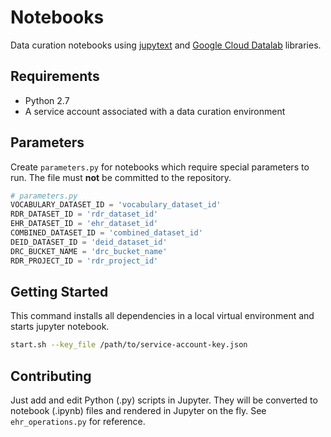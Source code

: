 # Notebooks

Data curation notebooks using [jupytext](https://github.com/mwouts/jupytext) and [Google Cloud Datalab](https://cloud.google.com/datalab/) libraries. 

## Requirements

 * Python 2.7
 * A service account associated with a data curation environment 

## Parameters

Create `parameters.py` for notebooks which require special parameters to run. The file must **not** be committed to the repository.

```python
# parameters.py
VOCABULARY_DATASET_ID = 'vocabulary_dataset_id'
RDR_DATASET_ID = 'rdr_dataset_id'
EHR_DATASET_ID = 'ehr_dataset_id'
COMBINED_DATASET_ID = 'combined_dataset_id'
DEID_DATASET_ID = 'deid_dataset_id'
DRC_BUCKET_NAME = 'drc_bucket_name'
RDR_PROJECT_ID = 'rdr_project_id'
```

## Getting Started

This command installs all dependencies in a local virtual environment and starts jupyter notebook.

```bash
start.sh --key_file /path/to/service-account-key.json
```

## Contributing

Just add and edit Python (.py) scripts in Jupyter. They will be converted to notebook (.ipynb) files and rendered in Jupyter on the fly. See `ehr_operations.py` for reference. 
